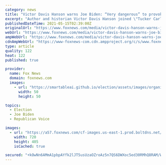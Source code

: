 ```yaml
---
category: news
title: "Victor Davis Hanson warns Joe Biden: “Very dangerous” to provoke Vladimir Putin and not deter him"
excerpt: "Author and historian Victor Davis Hanson joined \"Tucker Carlson Tonight\" Friday to address the \"Russian associated\" hack of the Colonial Pipeline and what President Biden should do to combat the natio"
publishedDateTime: 2021-05-15T02:39:00Z
originalUrl: "https://www.foxnews.com/media/victor-davis-hanson-warns-joe-biden-very-dangerous-to-provoke-vladimir-putin-and-not-deter-him"
webUrl: "https://www.foxnews.com/media/victor-davis-hanson-warns-joe-biden-very-dangerous-to-provoke-vladimir-putin-and-not-deter-him"
ampWebUrl: "https://www.foxnews.com/media/victor-davis-hanson-warns-joe-biden-very-dangerous-to-provoke-vladimir-putin-and-not-deter-him.amp"
cdnAmpWebUrl: "https://www-foxnews-com.cdn.ampproject.org/c/s/www.foxnews.com/media/victor-davis-hanson-warns-joe-biden-very-dangerous-to-provoke-vladimir-putin-and-not-deter-him.amp"
type: article
quality: 122
heat: 122
published: true

provider:
  name: Fox News
  domain: foxnews.com
  images:
    - url: "https://smartableai.github.io/election/assets/images/organizations/foxnews.com-50x50.jpg"
      width: 50
      height: 50

topics:
  - Election
  - Joe Biden
  - Republican Voice

images:
  - url: "https://a57.foxnews.com/cf-images.us-east-1.prod.boltdns.net/v1/static/694940094001/26152529-5e6b-40c8-a097-4585ddb63d14/afb21193-756c-49c4-8cdf-09621248d12d/1280x720/match/720/405/image.jpg?ve=1&tl=1"
    width: 720
    height: 405
    isCached: true

secured: "+kOwNn6AMmA1pbpAYfk2lJT5usUzaOZroAz5n7QS6DWXoc5ed30RMhQ8RAM/WlXsxBLjzMuUxhqLBnGvFXhvjpANeO6mCcp5/PWaa2sHNnTykoREovV6h93Yq29k1VuhelKzd1tlcMwnMoKcTo2pqOEkmmm7TxmUeJog2EzhdG+ErKDvS1KSUJp4xPd8tu5UyzgA1rxJVYDio8VjlNDHrWlHozHRHwdXW6ucSJm+uchajg39H7oy9xJ7OJwCrGlR+c8NQaj/4ZuJArIt7WLXRppLaQW20iKyCKzX7k5EqCeizbT8Nmh/aZgdsHwSjRjEXEwFhDo9GJ6UR+2QQjVJk8N/dUCg3R0OmChktKY4eJw=;XlCVaoJjvBKmqMf8Vlv/Mg=="
---
```


